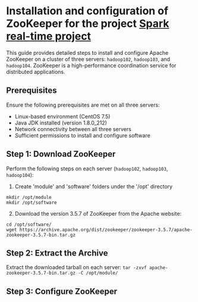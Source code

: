 # Installation and configuration of ZooKeeper for the project [Spark real-time project](https://github.com/PetitPoissonL/Spark_Streaming_Real_Time)
This guide provides detailed steps to install and configure Apache ZooKeeper on a cluster of three servers: `hadoop102`, `hadoop103`, and `hadoop104`. ZooKeeper is a high-performance coordination service for distributed applications.

## Prerequisites

Ensure the following prerequisites are met on all three servers:

- Linux-based environment (CentOS 7.5)
- Java JDK installed (version 1.8.0_212)
- Network connectivity between all three servers
- Sufficient permissions to install and configure software

## Step 1: Download ZooKeeper

Perform the following steps on each server (`hadoop102`, `hadoop103`, `hadoop104`):

1. Create 'module' and 'software' folders under the '/opt' directory

```
mkdir /opt/module
mkdir /opt/software
```

2. Download the version 3.5.7 of ZooKeeper from the Apache website:
```
cd /opt/software/
wget https://archive.apache.org/dist/zookeeper/zookeeper-3.5.7/apache-zookeeper-3.5.7-bin.tar.gz
```

## Step 2: Extract the Archive

Extract the downloaded tarball on each server:
`tar -zxvf apache-zookeeper-3.5.7-bin.tar.gz -C /opt/module/`

## Step 3: Configure ZooKeeper
